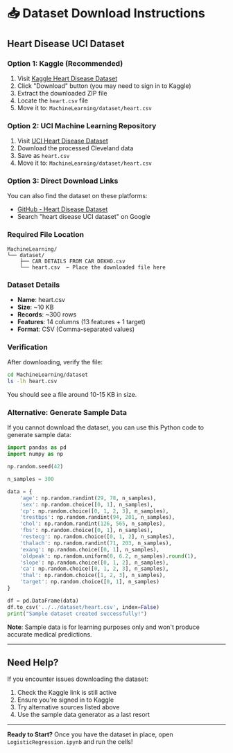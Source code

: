 # 📥 Dataset Download Instructions

## Heart Disease UCI Dataset

### Option 1: Kaggle (Recommended)

1. Visit [Kaggle Heart Disease Dataset](https://www.kaggle.com/datasets/johnsmith88/heart-disease-dataset)
2. Click "Download" button (you may need to sign in to Kaggle)
3. Extract the downloaded ZIP file
4. Locate the `heart.csv` file
5. Move it to: `MachineLearning/dataset/heart.csv`

### Option 2: UCI Machine Learning Repository

1. Visit [UCI Heart Disease Dataset](https://archive.ics.uci.edu/ml/datasets/heart+disease)
2. Download the processed Cleveland data
3. Save as `heart.csv`
4. Move it to: `MachineLearning/dataset/heart.csv`

### Option 3: Direct Download Links

You can also find the dataset on these platforms:
- [GitHub - Heart Disease Dataset](https://github.com/rashakil-ds/Heart-Disease-Prediction-Dataset)
- Search "heart disease UCI dataset" on Google

### Required File Location

```
MachineLearning/
└── dataset/
    ├── CAR DETAILS FROM CAR DEKHO.csv
    └── heart.csv  ← Place the downloaded file here
```

### Dataset Details

- **Name**: heart.csv
- **Size**: ~10 KB
- **Records**: ~300 rows
- **Features**: 14 columns (13 features + 1 target)
- **Format**: CSV (Comma-separated values)

### Verification

After downloading, verify the file:

```bash
cd MachineLearning/dataset
ls -lh heart.csv
```

You should see a file around 10-15 KB in size.

### Alternative: Generate Sample Data

If you cannot download the dataset, you can use this Python code to generate sample data:

```python
import pandas as pd
import numpy as np

np.random.seed(42)

n_samples = 300

data = {
    'age': np.random.randint(29, 78, n_samples),
    'sex': np.random.choice([0, 1], n_samples),
    'cp': np.random.choice([0, 1, 2, 3], n_samples),
    'trestbps': np.random.randint(94, 201, n_samples),
    'chol': np.random.randint(126, 565, n_samples),
    'fbs': np.random.choice([0, 1], n_samples),
    'restecg': np.random.choice([0, 1, 2], n_samples),
    'thalach': np.random.randint(71, 203, n_samples),
    'exang': np.random.choice([0, 1], n_samples),
    'oldpeak': np.random.uniform(0, 6.2, n_samples).round(1),
    'slope': np.random.choice([0, 1, 2], n_samples),
    'ca': np.random.choice([0, 1, 2, 3], n_samples),
    'thal': np.random.choice([1, 2, 3], n_samples),
    'target': np.random.choice([0, 1], n_samples)
}

df = pd.DataFrame(data)
df.to_csv('../../dataset/heart.csv', index=False)
print("Sample dataset created successfully!")
```

**Note**: Sample data is for learning purposes only and won't produce accurate medical predictions.

---

## Need Help?

If you encounter issues downloading the dataset:
1. Check the Kaggle link is still active
2. Ensure you're signed in to Kaggle
3. Try alternative sources listed above
4. Use the sample data generator as a last resort

---

**Ready to Start?** Once you have the dataset in place, open `LogisticRegression.ipynb` and run the cells!

